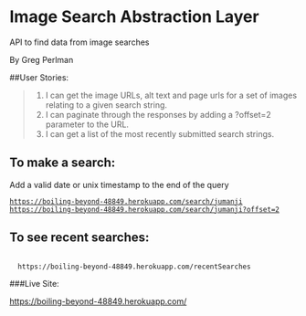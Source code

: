 # Image Search Abstraction Layer
API to find data from image searches


By Greg Perlman

##User Stories:

  >  1. I can get the image URLs, alt text and page urls for a set of images relating to a given search string.
  >  2. I can paginate through the responses by adding a ?offset=2 parameter to the URL.
  >  3. I can get a list of the most recently submitted search strings.

## To make a search:

Add a valid date or unix timestamp to the end of the query

<code>https://boiling-beyond-48849.herokuapp.com/search/jumanji</code>
<br>
<code>https://boiling-beyond-48849.herokuapp.com/search/jumanji?offset=2</code>

## To see recent searches:

<code>
  https://boiling-beyond-48849.herokuapp.com/recentSearches
</code>


###Live Site:

https://boiling-beyond-48849.herokuapp.com/
